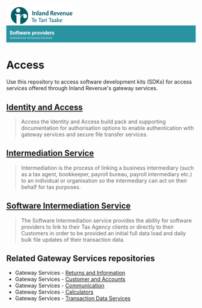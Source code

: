 ![IRD logo](Images/IRlogo.gif)
![Software Dev](Images/SoftwareDev.png)

# Access

Use this repository to access software development kits (SDKs) for access services offered through Inland Revenue's gateway services.

##  [Identity and Access](./Identity%20and%20Access/)

> Access the Identity and Access build pack and supporting documentation for authorisation options to enable authentication with gateway services and secure file transfer services.

## [Intermediation Service](./Service%20-%20Intermediation/)

> Intermediation is the process of linking a business intermediary (such as a tax agent, bookkeeper, payroll bureau, payroll intermediary etc.) to an individual or organisation so the intermediary can act on their behalf for tax purposes. 

## [Software Intermediation Service](./Service%20-%20Software%20Intermediation/)

> The Software Intermediation service provides the ability for software providers to link to their Tax Agency clients 
or directly to their Customers in order to be provided an initial full data load and daily bulk file updates of their transaction data.

## Related Gateway Services repositories

* Gateway Services - [Returns and Information](https://github.com/InlandRevenue/Gateway_Services-Returns-and-Information)
* Gateway Services - [Customer and Accounts](https://github.com/InlandRevenue/Gateway_Services-Customer-and-Account)
* Gateway Services - [Communication](https://github.com/InlandRevenue/Gateway_Services-Communication)
* Gateway Services - [Calculators](https://github.com/InlandRevenue/Gateway_Services-Calculators)
* Gateway Services - [Transaction Data Services](https://github.com/InlandRevenue/Gateway_Services-Transaction-data-services)